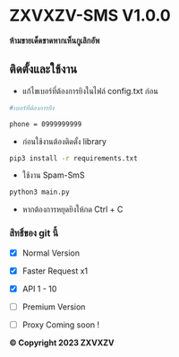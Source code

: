 # ZXVXZV-SMS V1.0.0
**ห้ามขายเด็ดขาดหากเห็นกูเลิกอัพ**


## ติดตั้งและใช้งาน
* แก้ไขเบอร์ที่ต้องการยิงในไฟล์ config.txt ก่อน
```bash
#เบอร์ที่ต้องการยิง

phone = 0999999999
```
* ก่อนใช้งานต้องติดตั้ง library
```bash
pip3 install -r requirements.txt
```
* ใช้งาน Spam-SmS
```bash
python3 main.py
```
* หากต้องการหยุดยิงให้กด Ctrl + C
### สิทธิ์ของ git นี้
- [x] Normal Version
- [x] Faster Request x1
- [x] API 1 - 10
- [ ] Premium Version
- [ ] Proxy Coming soon !



**© Copyright 2023 ZXVXZV**
